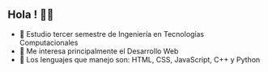 ## Hola ! 👋👾

- 🌱 Estudio tercer semestre de Ingeniería en Tecnologías Computacionales
- 👀 Me interesa principalmente el Desarrollo Web
- 💬 Los lenguajes que manejo son: HTML, CSS, JavaScript, C++ y Python



<!--
**Fridaxca123/Fridaxca123** is a ✨ _special_ ✨ repository because its `README.md` (this file) appears on your GitHub profile.

Here are some ideas to get you started:

- 🔭 I’m currently working on ...
- 🌱 I’m currently learning ...
- 👯 I’m looking to collaborate on ...
- 🤔 I’m looking for help with ...
- 💬 Ask me about ...
- 📫 How to reach me: ...
- 😄 Pronouns: ...
- ⚡ Fun fact: ...
-->

